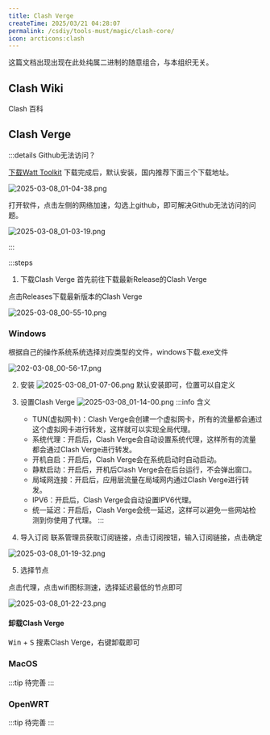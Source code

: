 ```yaml
---
title: Clash Verge
createTime: 2025/03/21 04:28:07
permalink: /csdiy/tools-must/magic/clash-core/
icon: arcticons:clash
---
```


这篇文档出现出现在此处纯属二进制的随意组合，与本组织无关。

## Clash Wiki

<LinkCard icon=arcticons:clash href="https://clash.wiki" title="Clash Wiki">Clash 百科</LinkCard>

## Clash Verge

:::details Github无法访问？

[下载Watt Toolkit](https://steampp.net/)
下载完成后，默认安装，国内推荐下面三个下载地址。

![2025-03-08_01-04-38.png](/src/2025-03-08_01-04-38.png)

打开软件，点击左侧的网络加速，勾选上github，即可解决Github无法访问的问题。

![2025-03-08_01-03-19.png](/src/2025-03-08_01-03-19.png)

:::

:::steps

1. 下载Clash Verge
   首先前往下载最新Release的Clash Verge

<RepoCard repo="clash-verge-rev/clash-verge-rev"></RepoCard>

点击Releases下载最新版本的Clash Verge

![2025-03-08_00-55-10.png](/src/2025-03-08_00-55-10.png)

### Windows

根据自己的操作系统系统选择对应类型的文件，windows下载.exe文件

![202-03-08_00-56-17.png](/src/2025-03-08_00-56-17.png)

2. 安装
   ![2025-03-08_01-07-06.png](/src/2025-03-08_01-07-06.png)
   默认安装即可，位置可以自定义

3. 设置Clash Verge
   ![2025-03-08_01-14-00.png](/src/2025-03-08_01-14-00.png)
   :::info 含义
    - TUN(虚拟网卡)：Clash Verge会创建一个虚拟网卡，所有的流量都会通过这个虚拟网卡进行转发，这样就可以实现全局代理。<br>
    - 系统代理：开启后，Clash Verge会自动设置系统代理，这样所有的流量都会通过Clash Verge进行转发。<br>
    - 开机自启：开启后，Clash Verge会在系统启动时自动启动。<br>
    - 静默启动：开启后，开机后Clash Verge会在后台运行，不会弹出窗口。<br>
    - 局域网连接：开启后，应用层流量在局域网内通过Clash Verge进行转发。<br>
    - IPV6：开启后，Clash Verge会自动设置IPV6代理。<br>
    - 统一延迟：开启后，Clash Verge会统一延迟，这样可以避免一些网站检测到你使用了代理。
      :::


4. 导入订阅
   联系管理员获取订阅链接，点击订阅按钮，输入订阅链接，点击确定

![2025-03-08_01-19-32.png](/src/2025-03-08_01-19-32.png)

5. 选择节点

点击代理，点击wifi图标测速，选择延迟最低的节点即可

![2025-03-08_01-22-23.png](/src/2025-03-08_01-22-23.png)
 
#### 卸载Clash Verge

<kbd>Win</kbd> + <kbd>S</kbd> 搜素Clash Verge，右键卸载即可

### MacOS
:::tip
待完善
:::
### OpenWRT

:::tip
待完善
:::